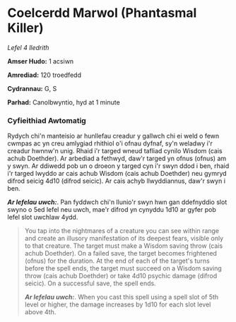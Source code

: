# Coelcerdd Marwol (Phantasmal Killer)

*Lefel 4 lledrith*

**Amser Hudo:** 1 acsiwn

**Amrediad:** 120 troedfedd

**Cydrannau:** G, S

**Parhad:** Canolbwyntio, hyd at 1 minute

### Cyfieithiad Awtomatig

Rydych chi'n manteisio ar hunllefau creadur y gallwch chi ei weld o fewn cwmpas ac yn creu amlygiad rhithiol o'i ofnau dyfnaf, sy'n weladwy i'r creadur hwnnw'n unig. Rhaid i'r targed wneud tafliad cynilo Wisdom (cais achub Doethder). Ar arbediad a fethwyd, daw'r targed yn ofnus (ofnus) am y swyn. Ar ddiwedd pob un o droeon y targed cyn i'r swyn ddod i ben, rhaid i'r targed lwyddo ar cais achub Wisdom (cais achub Doethder) neu gymryd difrod seicig 4d10 (difrod seicic). Ar cais achyb llwyddiannus, daw'r swyn i ben.

***Ar lefelau uwch:***. Pan fyddwch chi'n llunio'r swyn hwn gan ddefnyddio slot swyno o 5ed lefel neu uwch, mae'r difrod yn cynyddu 1d10 ar gyfer pob lefel slot uwchlaw 4ydd.

>  You tap into the nightmares of a creature you can see within range and create an illusory manifestation of its deepest fears, visible only to that creature. The target must make a Wisdom saving throw (cais achub Doethder). On a failed save, the target becomes frightened (ofnus) for the duration. At the end of each of the target's turns before the spell ends, the target must succeed on a Wisdom saving throw (cais achub Doethder) or take 4d10 psychic damage (difrod seicic). On a successful save, the spell ends.
>  
>  ***Ar lefelau uwch:***. When you cast this spell using a spell slot of 5th level or higher, the damage increases by 1d10 for each slot level above 4th.